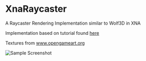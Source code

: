 XnaRaycaster
============

A Raycaster Rendering Implementation similar to Wolf3D in XNA

Implementation based on tutorial found [here](http://lodev.org/cgtutor/raycasting.html)

Textures from www.opengameart.org


![Sample Screenshot](http://i.imgur.com/wNGCbgb.png)
